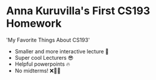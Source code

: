 # Anna Kuruvilla's First CS193 Homework

'My Favorite Things About CS193'
- Smaller and more interactive lecture :raised_hands:
- Super cool Lecturers :sunglasses:
- Helpful powerpoints :fire:
- No midterms! :x::page_with_curl::confounded:
